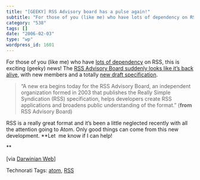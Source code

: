 ```yaml
---
title: "[GEEKY] RSS Advisory board has a pulse again!"
subtitle: "For those of you (like me) who have lots of dependency on RSS, this is..."
category: "538"
tags: []
date: "2006-02-03"
type: "wp"
wordpress_id: 1601
---
```

For those of you (like me) who have [lots of dependency](http://www.blogbridge.com/) on RSS, this is exciting (geeky) news! The [RSS Advisory Board suddenly looks like it’s back alive,](http://www.rssboard.org/) with new members and a totally [new draft specification](http://www.rssboard.org/rss-draft-1).

> “A new era begins today for the RSS Advisory Board, an independent organization formed in 2003 that publishes the Really Simple Syndication (RSS) specification, helps developers create RSS applications and broadens public understanding of the format.” (**from** RSS Advisory Board)

RSS is a really great format and it’s been a little neglected recently with all the attention going to Atom. Only good things can come from this new development. **Let  me know if I can help! 

**

[via [Darwinian Web](http://darwinianweb.com/archive/2006/223.html)]

Technorati Tags: [atom](http://www.technorati.com/tag/atom), [RSS](http://www.technorati.com/tag/RSS)